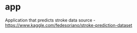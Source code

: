 # app

Application that predicts stroke 
data source - https://www.kaggle.com/fedesoriano/stroke-prediction-dataset

